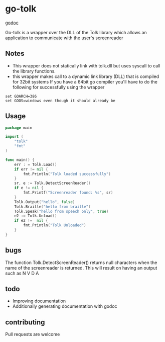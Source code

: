 # go-tolk
[godoc](https://godoc.org/github.com/pauliyobo/go-tolk)

Go-tolk is a wrapper over the DLL of the Tolk library which allows an application to communicate with the user's screenreader
## Notes
* This wrapper does not statically link with tolk.dll but uses syscall to call the library functions.
* this wrapper makes call to a dynamic link library (DLL) that is compiled for 32bit systems
If you have a 64bit go compiler you'll have to do the following for successfully using the wrapper
```batch
set GOARCH=386
set GOOS=windows even though it should already be
```
## Usage
```go
package main

import (
	"tolk"
	"fmt"
)

func main() {
	err : = Tolk.Load()
	if err != nil {
		fmt.Println("Tolk loaded successfully")
	}
	sr, e := Tolk.DetectScreenReader()
	if e != nil {
		fmt.Printf("Screenreader found: %s", sr)
	}
	Tolk.Output("hello", false)
	Tolk.Braille("hello from braille")
	Tolk.Speak("hello from speech only", true)
	e2 := Tolk.Unload()
	if e2 !=  nil {
		fmt.Println("Tolk Unloaded")
	}
}
```
## bugs
The function Tolk.DetectScreenReader() returns null characters when the name of the screenreader is returned. This will result on having an output such as
N V D A
## todo
* Improving documentation
* Additionally generating documentation with godoc
## contributing
Pull requests are welcome